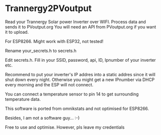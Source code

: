# Trannergy2PVoutput

Read your Trannergy Solar power Inverter over WIFI.
Process data and sends it to PVoutput.org
You will need an API from PVoutput.org if you want it to upload.

For ESP8266. Might work with ESP32, not tested!

Rename your_secrets.h to secrets.h

Edit secrets.h. Fill in your SSID, password, api, ID, Ipnumber of your inverter etc.

Recommend to put your inverter's IP addres into a static addres since it will shut down every night.
Otherwise you might get a new IPnumber via DHCP every morning and the ESP will not connect.

You can connect a temperature sensor to pin 14 to get surrounding temperature data.

This software is ported from omnikstats and not optimised for ESP8266.

Besides, I am not a software guy... :-)

Free to use and optimise. However, pls leave my credentials
